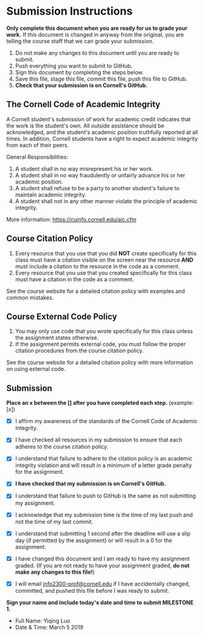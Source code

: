 # Submission Instructions

**Only complete this document when you are ready for us to grade your work.** If this document is changed in anyway from the original, you are telling the course staff that we can grade your submission.

1. Do not make any changes to this document until you are ready to submit.
2. Push everything you want to submit to GitHub.
3. Sign this document by completing the steps below.
4. Save this file, stage this file, commit this file, push this file to GitHub.
5. **Check that your submission is on Cornell's GitHub.**

## The Cornell Code of Academic Integrity

A Cornell student's submission of work for academic credit indicates that the work is the student's own. All outside assistance should be acknowledged, and the student's academic position truthfully reported at all times. In addition, Cornell students have a right to expect academic integrity from each of their peers.

General Responsibilities:
1. A student shall in no way misrepresent his or her work.
2. A student shall in no way fraudulently or unfairly advance his or her academic position.
3. A student shall refuse to be a party to another student's failure to maintain academic integrity.
4. A student shall not in any other manner violate the principle of academic integrity.

More information: <https://cuinfo.cornell.edu/aic.cfm>

## Course Citation Policy

1. Every resource that you use that you did **NOT** create specifically for this class must have a citation visible on the screen near the resource **AND** must include a citation to the resource in the code as a comment.
2. Every resource that you use that you created specifically for this class must have a citation in the code as a comment.

See the course website for a detailed citation policy with examples and common mistakes.

## Course External Code Policy

1. You may only use code that you wrote specifically for this class unless the assignment states otherwise.
2. If the assignment permits external code, you must follow the proper citation procedures from the course citation policy.

See the course website for a detailed citation policy with more information on using external code.

## Submission

**Place an x between the [] after you have completed each step.** (example: [x])

- [x] I affirm my awareness of the standards of the Cornell Code of Academic Integrity.
- [x] I have checked all resources in my submission to ensure that each adheres to the course citation policy.
- [x] I understand that failure to adhere to the citation policy is an academic integrity violation and will result in a minimum of a letter grade penalty for the assignment.

- [x] **I have checked that my submission is on Cornell's GitHub.**
- [x] I understand that failure to push to GitHub is the same as not submitting my assignment.
- [x] I acknowledge that my submission time is the time of my last push and not the time of my last commit.
- [x] I understand that submitting 1 second after the deadline will use a slip day (if permitted by the assignment) or will result in a 0 for the assignment.

- [x] I have changed this document and I am ready to have my assignment graded. (If you are not ready to have your assignment graded, **do not make any changes to this file!**)
- [x] I will email info2300-prof@cornell.edu if I have accidentally changed, committed, and pushed this file before I was ready to submit.

**Sign your name and include today's date and time to submit MILESTONE 1.**

- Full Name: Yiqing Luo
- Date & Time: March 5 2019
